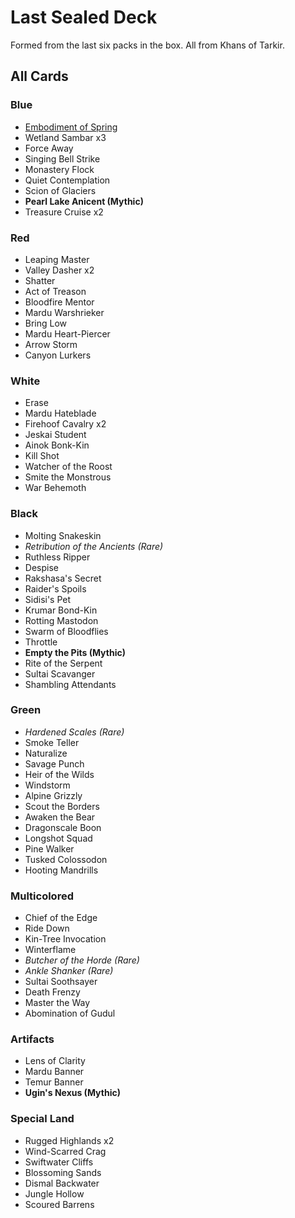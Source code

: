Last Sealed Deck
================

Formed from the last six packs in the box. All from Khans of Tarkir.


All Cards
-----------

### Blue
* [Embodiment of Spring](http://gatherer.wizards.com/Pages/Card/Details.aspx?name=Embodiment+of+Spring)
* Wetland Sambar x3
* Force Away
* Singing Bell Strike
* Monastery Flock 
* Quiet Contemplation
* Scion of Glaciers
* **Pearl Lake Anicent (Mythic)**
* Treasure Cruise x2

### Red
* Leaping Master
* Valley Dasher x2
* Shatter
* Act of Treason
* Bloodfire Mentor
* Mardu Warshrieker
* Bring Low
* Mardu Heart-Piercer
* Arrow Storm
* Canyon Lurkers

### White
* Erase
* Mardu Hateblade
* Firehoof Cavalry x2
* Jeskai Student
* Ainok Bonk-Kin
* Kill Shot
* Watcher of the Roost
* Smite the Monstrous
* War Behemoth

### Black
* Molting Snakeskin
* *Retribution of the Ancients (Rare)*
* Ruthless Ripper
* Despise
* Rakshasa's Secret
* Raider's Spoils
* Sidisi's Pet
* Krumar Bond-Kin
* Rotting Mastodon
* Swarm of Bloodflies
* Throttle
* **Empty the Pits (Mythic)**
* Rite of the Serpent
* Sultai Scavanger
* Shambling Attendants

### Green
* *Hardened Scales (Rare)*
* Smoke Teller
* Naturalize
* Savage Punch
* Heir of the Wilds
* Windstorm
* Alpine Grizzly
* Scout the Borders
* Awaken the Bear
* Dragonscale Boon
* Longshot Squad
* Pine Walker
* Tusked Colossodon
* Hooting Mandrills

### Multicolored
* Chief of the Edge
* Ride Down
* Kin-Tree Invocation
* Winterflame
* *Butcher of the Horde (Rare)*
* *Ankle Shanker (Rare)*
* Sultai Soothsayer
* Death Frenzy
* Master the Way
* Abomination of Gudul

### Artifacts
* Lens of Clarity
* Mardu Banner
* Temur Banner
* **Ugin's Nexus (Mythic)**

### Special Land
* Rugged Highlands x2
* Wind-Scarred Crag
* Swiftwater Cliffs
* Blossoming Sands
* Dismal Backwater
* Jungle Hollow
* Scoured Barrens